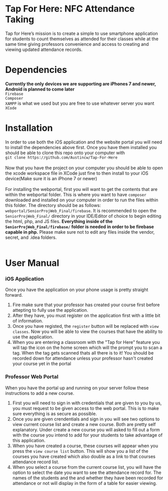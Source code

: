 # Tap For Here: NFC Attendance Taking
Tap for Here’s mission is to create a simple to use smartphone application for students to count themselves as attended for their classes while at the same time giving professors convenience and access to creating and viewing updated attendance records.

# Dependencies
**Currently the only devices we are supporting are iPhones 7 and newer, Android is planned to come later**<br>
`Firebase` <br>
`Composer` <br>
`XAMPP` is what we used but you are free to use whatever server you want <br>
`XCode`<br>

# Installation
In order to use both the iOS application and the website portal you will need to install the dependencies above first.  Once you have them installed you should be able to clone this repo onto your computer with <br>
`git clone https://github.com/Austincw/Tap-For-Here`
<br>
<br>
Now that you have the project on your computer you should be able to open the xcode workspace file in XCode just fine to then install to your iOS device(Make sure it is an iPhone 7 or newer)
<br>
<br>
For installing the webportal, first you will want to get the contents that are within the webportal folder.  This is where you want to have `composer` downloaded and installed on your computer in order to run the files within this folder.  The directory should be as follows: `webportal/SeniorProjWeb_Final/firebase`.  It is recommended to open the `SeniorProjWeb_Final/` directory in your IDE/Editor of choice to begin editing the html, php, and JS files.  **Everything inside of the `SeniorProjWeb_Final/firebase/` folder is needed in order to be firebase capable in php.**  Please make sure not to edit any files inside the vendor, secret, and .idea folders.
<br>
<br>
# User Manual
### iOS Application
Once you have the application on your phone usage is pretty straight forward.  
1. Fire make sure that your professor has created your course first before attepting to fully use the application.  
2. After they have, you must register on the application first with a little bit of information.  
3. Once you have registed, the `register` button will be replaced with `view classes`.  Now you will be able to view the courses that have the ability to use the application.  
4. When you are entering a classroom with the "Tap for Here" feature you will tap the icon on the home screen which will the prompt you to scan a tag.  When the tag gets scanned thats all there is to it!  You should be recorded down for attendance unless your professor hasn't created your course yet in the portal

### Professor Web Portal 

When you have the portal up and running on your server follow these instructions to add a new course.
1. First you will need to sign in with credentials that are given to you by us, you must request to be given access to the web portal.  This is to make sure everything is as secure as possible.  
2. Once you are given crendentials and sign in you will see two options to view current course list and create a new course.  Both are pretty self explanatory.  Under create a new course you will asked to fill out a form with the course you intend to add for your students to take advantage of this application.  
3. When you have created a course, these courses will appear when you press the `view course list` button.  This will show you a list of the courses you have created which also double as a link to that courses attendance record list.
4.  When you select a course from the current course list, you will have the option to select the date you want to see the attendance record for.  The names of the students and the and whether they have been recorded for attendance or not will display in the form of a table for easier viewing.
